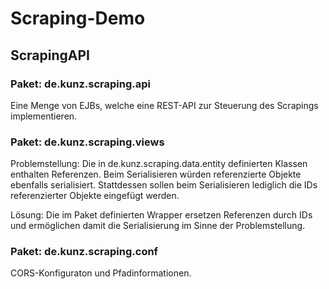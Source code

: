 # Scraping-Demo

## ScrapingAPI

### Paket: de.kunz.scraping.api

Eine Menge von EJBs, welche eine REST-API zur Steuerung des Scrapings implementieren.

### Paket: de.kunz.scraping.views

Problemstellung: Die in de.kunz.scraping.data.entity definierten Klassen enthalten Referenzen. Beim Serialisieren würden referenzierte Objekte ebenfalls serialisiert. Stattdessen sollen beim Serialisieren lediglich die IDs referenzierter Objekte eingefügt werden. 

Lösung: Die im Paket definierten Wrapper ersetzen Referenzen durch IDs und ermöglichen damit die Serialisierung im Sinne der Problemstellung. 

### Paket: de.kunz.scraping.conf

CORS-Konfiguraton und Pfadinformationen.


